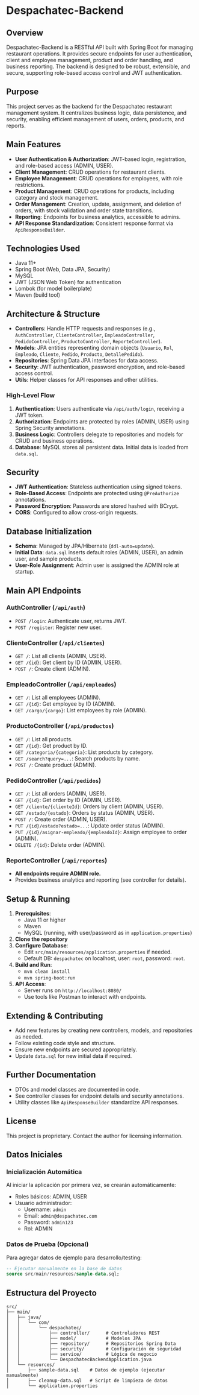 # Despachatec-Backend

## Overview
Despachatec-Backend is a RESTful API built with Spring Boot for managing restaurant operations. It provides secure endpoints for user authentication, client and employee management, product and order handling, and business reporting. The backend is designed to be robust, extensible, and secure, supporting role-based access control and JWT authentication.

## Purpose
This project serves as the backend for the Despachatec restaurant management system. It centralizes business logic, data persistence, and security, enabling efficient management of users, orders, products, and reports.

## Main Features
- **User Authentication & Authorization**: JWT-based login, registration, and role-based access (ADMIN, USER).
- **Client Management**: CRUD operations for restaurant clients.
- **Employee Management**: CRUD operations for employees, with role restrictions.
- **Product Management**: CRUD operations for products, including category and stock management.
- **Order Management**: Creation, update, assignment, and deletion of orders, with stock validation and order state transitions.
- **Reporting**: Endpoints for business analytics, accessible to admins.
- **API Response Standardization**: Consistent response format via `ApiResponseBuilder`.

## Technologies Used
- Java 11+
- Spring Boot (Web, Data JPA, Security)
- MySQL
- JWT (JSON Web Token) for authentication
- Lombok (for model boilerplate)
- Maven (build tool)

## Architecture & Structure
- **Controllers**: Handle HTTP requests and responses (e.g., `AuthController`, `ClienteController`, `EmpleadoController`, `PedidoController`, `ProductoController`, `ReporteController`).
- **Models**: JPA entities representing domain objects (`Usuario`, `Rol`, `Empleado`, `Cliente`, `Pedido`, `Producto`, `DetallePedido`).
- **Repositories**: Spring Data JPA interfaces for data access.
- **Security**: JWT authentication, password encryption, and role-based access control.
- **Utils**: Helper classes for API responses and other utilities.

### High-Level Flow
1. **Authentication**: Users authenticate via `/api/auth/login`, receiving a JWT token.
2. **Authorization**: Endpoints are protected by roles (ADMIN, USER) using Spring Security annotations.
3. **Business Logic**: Controllers delegate to repositories and models for CRUD and business operations.
4. **Database**: MySQL stores all persistent data. Initial data is loaded from `data.sql`.

## Security
- **JWT Authentication**: Stateless authentication using signed tokens.
- **Role-Based Access**: Endpoints are protected using `@PreAuthorize` annotations.
- **Password Encryption**: Passwords are stored hashed with BCrypt.
- **CORS**: Configured to allow cross-origin requests.

## Database Initialization
- **Schema**: Managed by JPA/Hibernate (`ddl-auto=update`).
- **Initial Data**: `data.sql` inserts default roles (ADMIN, USER), an admin user, and sample products.
- **User-Role Assignment**: Admin user is assigned the ADMIN role at startup.

## Main API Endpoints
### AuthController (`/api/auth`)
- `POST /login`: Authenticate user, returns JWT.
- `POST /register`: Register new user.

### ClienteController (`/api/clientes`)
- `GET /`: List all clients (ADMIN, USER).
- `GET /{id}`: Get client by ID (ADMIN, USER).
- `POST /`: Create client (ADMIN).

### EmpleadoController (`/api/empleados`)
- `GET /`: List all employees (ADMIN).
- `GET /{id}`: Get employee by ID (ADMIN).
- `GET /cargo/{cargo}`: List employees by role (ADMIN).

### ProductoController (`/api/productos`)
- `GET /`: List all products.
- `GET /{id}`: Get product by ID.
- `GET /categoria/{categoria}`: List products by category.
- `GET /search?query=...`: Search products by name.
- `POST /`: Create product (ADMIN).

### PedidoController (`/api/pedidos`)
- `GET /`: List all orders (ADMIN, USER).
- `GET /{id}`: Get order by ID (ADMIN, USER).
- `GET /cliente/{clienteId}`: Orders by client (ADMIN, USER).
- `GET /estado/{estado}`: Orders by status (ADMIN, USER).
- `POST /`: Create order (ADMIN, USER).
- `PUT /{id}/estado?estado=...`: Update order status (ADMIN).
- `PUT /{id}/asignar-empleado/{empleadoId}`: Assign employee to order (ADMIN).
- `DELETE /{id}`: Delete order (ADMIN).

### ReporteController (`/api/reportes`)
- **All endpoints require ADMIN role.**
- Provides business analytics and reporting (see controller for details).

## Setup & Running
1. **Prerequisites**:
   - Java 11 or higher
   - Maven
   - MySQL (running, with user/password as in `application.properties`)
2. **Clone the repository**
3. **Configure Database**:
   - Edit `src/main/resources/application.properties` if needed.
   - Default DB: `despachatec` on localhost, user: `root`, password: `root`.
4. **Build and Run**:
   - `mvn clean install`
   - `mvn spring-boot:run`
5. **API Access**:
   - Server runs on `http://localhost:8080/`
   - Use tools like Postman to interact with endpoints.

## Extending & Contributing
- Add new features by creating new controllers, models, and repositories as needed.
- Follow existing code style and structure.
- Ensure new endpoints are secured appropriately.
- Update `data.sql` for new initial data if required.

## Further Documentation
- DTOs and model classes are documented in code.
- See controller classes for endpoint details and security annotations.
- Utility classes like `ApiResponseBuilder` standardize API responses.

## License
This project is proprietary. Contact the author for licensing information.

## Datos Iniciales

### Inicialización Automática
Al iniciar la aplicación por primera vez, se crearán automáticamente:
- Roles básicos: ADMIN, USER
- Usuario administrador:
  - Username: `admin`
  - Email: `admin@despachatec.com` 
  - Password: `admin123`
  - Rol: ADMIN

### Datos de Prueba (Opcional)
Para agregar datos de ejemplo para desarrollo/testing:
```sql
-- Ejecutar manualmente en la base de datos
source src/main/resources/sample-data.sql;
```

## Estructura del Proyecto

```
src/
├── main/
│   ├── java/
│   │   └── com/
│   │       └── despachatec/
│   │           ├── controller/      # Controladores REST
│   │           ├── model/           # Modelos JPA
│   │           ├── repository/      # Repositorios Spring Data
│   │           ├── security/        # Configuración de seguridad
│   │           ├── service/         # Lógica de negocio
│   │           └── DespachatecBackendApplication.java
│   └── resources/
│       ├── sample-data.sql    # Datos de ejemplo (ejecutar manualmente)
│       ├── cleanup-data.sql   # Script de limpieza de datos
│       └── application.properties
```
